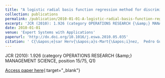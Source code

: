 ```yaml
---
title: "A logistic radial basis function regression method for discrimination of cover crops in olive orchards"
collection: publications
permalink: /publication/2010-01-01-A-logistic-radial-basis-function-regression-method-for-discrimination-of-cover-crops-in-olive-orchards
excerpt: 'JCR (2010): 1.926 (category OPERATIONS RESEARCH {\&amp;} MANAGEMENT SCIENCE, position 15/75, Q1)'
date: 2010-01-01
venue: 'Expert Systems with Applications'
paperurl: 'http://dx.doi.org/10.1016/j.eswa.2010.05.035'
citation: ' C{\&apos;e}sar Herv{\&apos;a}s-Mart{\&apos;i}nez,  Pedro Guti{\&apos;e}rrez,  J.M Pe{\~n}a-Barrag{\&apos;a}n,  M. Jurado-Exp{\&apos;o}sito,  F. L{\&apos;o}pez-Granados, &quot;A logistic radial basis function regression method for discrimination of cover crops in olive orchards.&quot; Expert Systems with Applications, 2010.'
---
```

JCR (2010): 1.926 (category OPERATIONS RESEARCH {\&amp;} MANAGEMENT SCIENCE, position 15/75, Q1)

[Access paper here](http://dx.doi.org/10.1016/j.eswa.2010.05.035){:target="_blank"}
